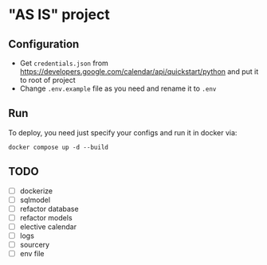 # "AS IS" project
## Configuration
- Get `credentials.json` from https://developers.google.com/calendar/api/quickstart/python and put it to root of project
- Change `.env.example` file as you need and rename it to `.env`
## Run
To deploy, you need just specify your configs and run it in docker via:
```
docker compose up -d --build
```
## TODO
- [ ] dockerize
- [ ] sqlmodel
- [ ] refactor database
- [ ] refactor models
- [ ] elective calendar
- [ ] logs
- [ ] sourcery
- [ ] env file
